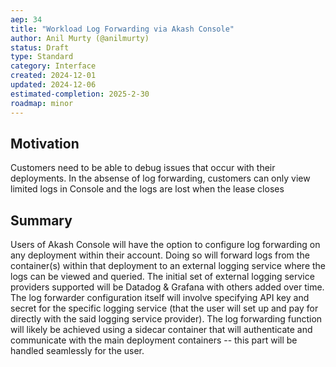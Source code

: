 ```yaml
---
aep: 34
title: "Workload Log Forwarding via Akash Console"
author: Anil Murty (@anilmurty) 
status: Draft
type: Standard
category: Interface
created: 2024-12-01
updated: 2024-12-06
estimated-completion: 2025-2-30
roadmap: minor
---
```


## Motivation

Customers need to be able to debug issues that occur with their deployments. In the absense of log forwarding, customers can only view limited logs in Console and the logs are lost when the lease closes

## Summary

Users of Akash Console will have the option to configure log forwarding on any deployment within their account. Doing so will forward logs from the container(s) within that deployment to an external logging service where the logs can be viewed and queried. The initial set of external logging service providers supported will be Datadog & Grafana with others added over time. The log forwarder configuration itself will involve specifying API key and secret for the specific logging service (that the user will set up and pay for directly with the said logging service provider). The log forwarding function will likely be achieved using a sidecar container that will authenticate and communicate with the main deployment containers -- this part will be handled seamlessly for the user.
